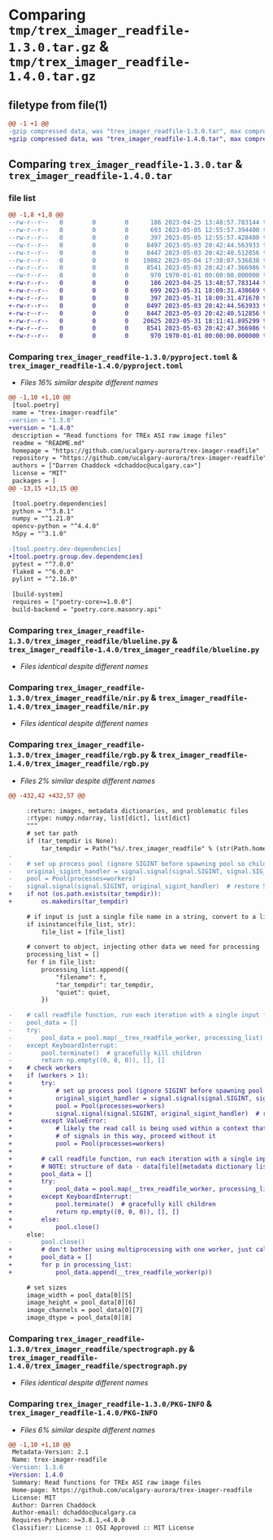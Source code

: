 # Comparing `tmp/trex_imager_readfile-1.3.0.tar.gz` & `tmp/trex_imager_readfile-1.4.0.tar.gz`

## filetype from file(1)

```diff
@@ -1 +1 @@
-gzip compressed data, was "trex_imager_readfile-1.3.0.tar", max compression
+gzip compressed data, was "trex_imager_readfile-1.4.0.tar", max compression
```

## Comparing `trex_imager_readfile-1.3.0.tar` & `trex_imager_readfile-1.4.0.tar`

### file list

```diff
@@ -1,8 +1,8 @@
--rw-r--r--   0        0        0      186 2023-04-25 13:48:57.783144 trex_imager_readfile-1.3.0/README.md
--rw-r--r--   0        0        0      693 2023-05-05 12:55:57.394400 trex_imager_readfile-1.3.0/pyproject.toml
--rw-r--r--   0        0        0      397 2023-05-05 12:55:57.428400 trex_imager_readfile-1.3.0/trex_imager_readfile/__init__.py
--rw-r--r--   0        0        0     8497 2023-05-03 20:42:44.563933 trex_imager_readfile-1.3.0/trex_imager_readfile/blueline.py
--rw-r--r--   0        0        0     8447 2023-05-03 20:42:40.512856 trex_imager_readfile-1.3.0/trex_imager_readfile/nir.py
--rw-r--r--   0        0        0    19882 2023-05-04 17:38:07.536838 trex_imager_readfile-1.3.0/trex_imager_readfile/rgb.py
--rw-r--r--   0        0        0     8541 2023-05-03 20:42:47.366986 trex_imager_readfile-1.3.0/trex_imager_readfile/spectrograph.py
--rw-r--r--   0        0        0      970 1970-01-01 00:00:00.000000 trex_imager_readfile-1.3.0/PKG-INFO
+-rw-r--r--   0        0        0      186 2023-04-25 13:48:57.783144 trex_imager_readfile-1.4.0/README.md
+-rw-r--r--   0        0        0      699 2023-05-31 18:09:31.438669 trex_imager_readfile-1.4.0/pyproject.toml
+-rw-r--r--   0        0        0      397 2023-05-31 18:09:31.471670 trex_imager_readfile-1.4.0/trex_imager_readfile/__init__.py
+-rw-r--r--   0        0        0     8497 2023-05-03 20:42:44.563933 trex_imager_readfile-1.4.0/trex_imager_readfile/blueline.py
+-rw-r--r--   0        0        0     8447 2023-05-03 20:42:40.512856 trex_imager_readfile-1.4.0/trex_imager_readfile/nir.py
+-rw-r--r--   0        0        0    20625 2023-05-31 18:11:41.895299 trex_imager_readfile-1.4.0/trex_imager_readfile/rgb.py
+-rw-r--r--   0        0        0     8541 2023-05-03 20:42:47.366986 trex_imager_readfile-1.4.0/trex_imager_readfile/spectrograph.py
+-rw-r--r--   0        0        0      970 1970-01-01 00:00:00.000000 trex_imager_readfile-1.4.0/PKG-INFO
```

### Comparing `trex_imager_readfile-1.3.0/pyproject.toml` & `trex_imager_readfile-1.4.0/pyproject.toml`

 * *Files 16% similar despite different names*

```diff
@@ -1,10 +1,10 @@
 [tool.poetry]
 name = "trex-imager-readfile"
-version = "1.3.0"
+version = "1.4.0"
 description = "Read functions for TREx ASI raw image files"
 readme = "README.md"
 homepage = "https://github.com/ucalgary-aurora/trex-imager-readfile"
 repository = "https://github.com/ucalgary-aurora/trex-imager-readfile"
 authors = ["Darren Chaddock <dchaddoc@ucalgary.ca>"]
 license = "MIT"
 packages = [
@@ -13,15 +13,15 @@
 
 [tool.poetry.dependencies]
 python = "^3.8.1"
 numpy = "^1.21.0"
 opencv-python = "^4.4.0"
 h5py = "^3.1.0"
 
-[tool.poetry.dev-dependencies]
+[tool.poetry.group.dev.dependencies]
 pytest = "^7.0.0"
 flake8 = "^6.0.0"
 pylint = "^2.16.0"
 
 [build-system]
 requires = ["poetry-core>=1.0.0"]
 build-backend = "poetry.core.masonry.api"
```

### Comparing `trex_imager_readfile-1.3.0/trex_imager_readfile/blueline.py` & `trex_imager_readfile-1.4.0/trex_imager_readfile/blueline.py`

 * *Files identical despite different names*

### Comparing `trex_imager_readfile-1.3.0/trex_imager_readfile/nir.py` & `trex_imager_readfile-1.4.0/trex_imager_readfile/nir.py`

 * *Files identical despite different names*

### Comparing `trex_imager_readfile-1.3.0/trex_imager_readfile/rgb.py` & `trex_imager_readfile-1.4.0/trex_imager_readfile/rgb.py`

 * *Files 2% similar despite different names*

```diff
@@ -432,42 +432,57 @@
 
     :return: images, metadata dictionaries, and problematic files
     :rtype: numpy.ndarray, list[dict], list[dict]
     """
     # set tar path
     if (tar_tempdir is None):
         tar_tempdir = Path("%s/.trex_imager_readfile" % (str(Path.home())))
-
-    # set up process pool (ignore SIGINT before spawning pool so child processes inherit SIGINT handler)
-    original_sigint_handler = signal.signal(signal.SIGINT, signal.SIG_IGN)
-    pool = Pool(processes=workers)
-    signal.signal(signal.SIGINT, original_sigint_handler)  # restore SIGINT handler
+    if not (os.path.exists(tar_tempdir)):
+        os.makedirs(tar_tempdir)
 
     # if input is just a single file name in a string, convert to a list to be fed to the workers
     if isinstance(file_list, str):
         file_list = [file_list]
 
     # convert to object, injecting other data we need for processing
     processing_list = []
     for f in file_list:
         processing_list.append({
             "filename": f,
             "tar_tempdir": tar_tempdir,
             "quiet": quiet,
         })
 
-    # call readfile function, run each iteration with a single input file from file_list
-    pool_data = []
-    try:
-        pool_data = pool.map(__trex_readfile_worker, processing_list)
-    except KeyboardInterrupt:
-        pool.terminate()  # gracefully kill children
-        return np.empty((0, 0, 0)), [], []
+    # check workers
+    if (workers > 1):
+        try:
+            # set up process pool (ignore SIGINT before spawning pool so child processes inherit SIGINT handler)
+            original_sigint_handler = signal.signal(signal.SIGINT, signal.SIG_IGN)
+            pool = Pool(processes=workers)
+            signal.signal(signal.SIGINT, original_sigint_handler)  # restore SIGINT handler
+        except ValueError:
+            # likely the read call is being used within a context that doesn't support the usage
+            # of signals in this way, proceed without it
+            pool = Pool(processes=workers)
+
+        # call readfile function, run each iteration with a single input file from file_list
+        # NOTE: structure of data - data[file][metadata dictionary lists = 1, images = 0][frame]
+        pool_data = []
+        try:
+            pool_data = pool.map(__trex_readfile_worker, processing_list)
+        except KeyboardInterrupt:
+            pool.terminate()  # gracefully kill children
+            return np.empty((0, 0, 0)), [], []
+        else:
+            pool.close()
     else:
-        pool.close()
+        # don't bother using multiprocessing with one worker, just call the worker function directly
+        pool_data = []
+        for p in processing_list:
+            pool_data.append(__trex_readfile_worker(p))
 
     # set sizes
     image_width = pool_data[0][5]
     image_height = pool_data[0][6]
     image_channels = pool_data[0][7]
     image_dtype = pool_data[0][8]
```

### Comparing `trex_imager_readfile-1.3.0/trex_imager_readfile/spectrograph.py` & `trex_imager_readfile-1.4.0/trex_imager_readfile/spectrograph.py`

 * *Files identical despite different names*

### Comparing `trex_imager_readfile-1.3.0/PKG-INFO` & `trex_imager_readfile-1.4.0/PKG-INFO`

 * *Files 6% similar despite different names*

```diff
@@ -1,10 +1,10 @@
 Metadata-Version: 2.1
 Name: trex-imager-readfile
-Version: 1.3.0
+Version: 1.4.0
 Summary: Read functions for TREx ASI raw image files
 Home-page: https://github.com/ucalgary-aurora/trex-imager-readfile
 License: MIT
 Author: Darren Chaddock
 Author-email: dchaddoc@ucalgary.ca
 Requires-Python: >=3.8.1,<4.0.0
 Classifier: License :: OSI Approved :: MIT License
```

